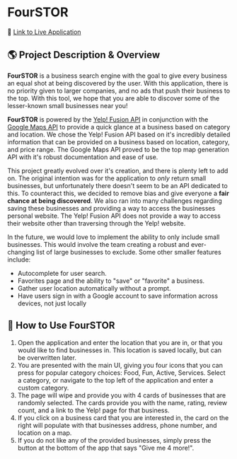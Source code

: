 # FourSTOR

📌 [Link to Live Application](https://pr1me-e1gh7.github.io/fourstor/)

## 🌎 Project Description & Overview
**FourSTOR** is a business search engine with the goal to give every business an equal shot at being discovered by the user. With this application, there is no priority given to larger companies, and no ads that push their business to the top. With this tool, we hope that you are able to discover some of the lesser-known small businesses near you!

**FourSTOR** is powered by the [Yelp! Fusion API](https://www.yelp.com/developers/documentation/v3/get_started) in conjunction with the [Google Maps API](https://developers.google.com/maps/documentation) to provide a quick glance at a business based on category and location. We chose the Yelp! Fusion API based on it's incredibly detailed information that can be provided on a business based on location, category, and price range. The Google Maps API proved to be the top map generation API with it's robust documentation and ease of use.

This project greatly evolved over it's creation, and there is plenty left to add on. The original intention was for the application to *only* return small businesses, but unfortunately there doesn't seem to be an API dedicated to this. To counteract this, we decided to remove bias and give everyone a **fair chance at being discovered**. We also ran into many challenges regarding saving these businesses and providing a way to access the businesses personal website. The Yelp! Fusion API does not provide a way to access their website other than traversing through the Yelp! website.

In the future, we would love to implement the ability to only include small businesses. This would involve the team creating a robust and ever-changing list of large businesses to exclude. Some other smaller features include:
- Autocomplete for user search.
- Favorites page and the ability to "save" or "favorite" a business.
- Gather user location automatically without a prompt.
- Have users sign in with a Google account to save information across devices, not just locally

## 📎 How to Use FourSTOR
1. Open the application and enter the location that you are in, or that you would like to find businesses in. This location is saved locally, but can be overwritten later.
2. You are presented with the main UI, giving you four icons that you can press for popular category choices: Food, Fun, Active, Services. Select a category, or navigate to the top left of the application and enter a custom category.
3. The page will wipe and provide you with 4 cards of businesses that are randomly selected. The cards provide you with the name, rating, review count, and a link to the Yelp! page for that business.
4. If you click on a business card that you are interested in, the card on the right will populate with that businesses address, phone number, and location on a map.
5. If you do not like any of the provided businesses, simply press the button at the bottom of the app that says "Give me 4 more!".